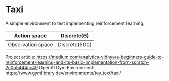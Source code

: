 # Taxi 

A simple environment to test implementing reinforcement learning.

| Action space      | Discrete(6)   |
| ----------------- | ------------- |
| Observation space | Discrete(500) |

Project article: https://medium.com/analytics-vidhya/a-beginners-guide-to-reinforcement-learning-and-its-basic-implementation-from-scratch-2c0b5444cc49
OpenAI Gym Environment: https://www.gymlibrary.dev/environments/toy_text/taxi/
